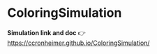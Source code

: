# ColoringSimulation
**Simulation link and doc** 👉 https://ccronheimer.github.io/ColoringSimulation/
